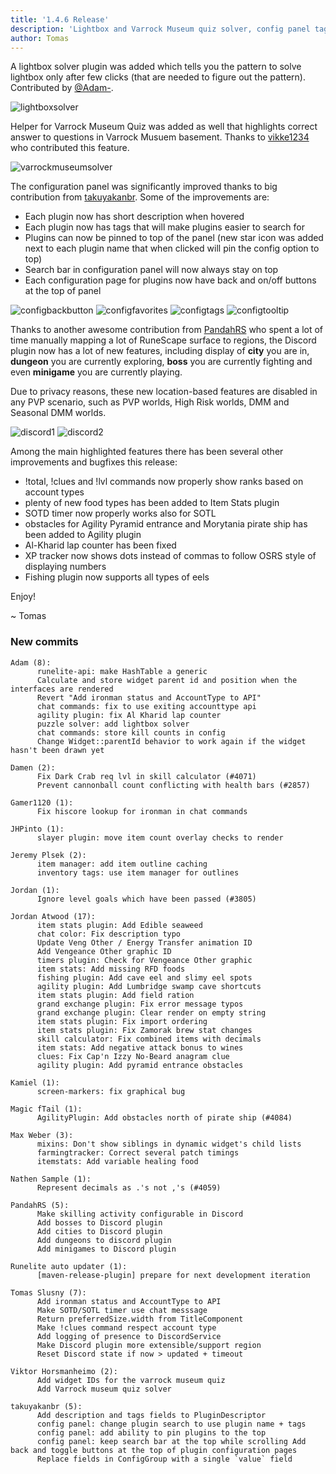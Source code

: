 ```yaml
---
title: '1.4.6 Release'
description: 'Lightbox and Varrock Museum quiz solver, config panel tags and favorites, Discord bosses & minigames'
author: Tomas
---
```


A lightbox solver plugin was added which tells you the pattern to solve lightbox only
after few clicks (that are needed to figure out the pattern). Contributed by
[@Adam-](https://github.com/Adam-).

![lightboxsolver](/img/blog/1.4.6-Release/lightboxsolver.png)

Helper for Varrock Museum Quiz was added as well that highlights correct answer to
questions in Varrock Musuem basement. Thanks to [vikke1234](https://github.com/vikke1234)
who contributed this feature.

![varrockmuseumsolver](/img/blog/1.4.6-Release/varrockmuseumsolver.png)

The configuration panel was significantly improved thanks to big contribution from
[takuyakanbr](https://github.com/takuyakanbr). Some of the improvements are:

- Each plugin now has short description when hovered
- Each plugin now has tags that will make plugins easier to search for
- Plugins can now be pinned to top of the panel (new star icon was added next to each plugin name
that when clicked will pin the config option to top)
- Search bar in configuration panel will now always stay on top
- Each configuration page for plugins now have back and on/off buttons at the top of panel

![configbackbutton](/img/blog/1.4.6-Release/configbackbutton.png)
![configfavorites](/img/blog/1.4.6-Release/configfavorites.png)
![configtags](/img/blog/1.4.6-Release/configtags.png)
![configtooltip](/img/blog/1.4.6-Release/configtooltip.png)

Thanks to another awesome contribution from [PandahRS](https://github.com/PandahRS) who spent
a lot of time manually mapping a lot of RuneScape surface to regions, the Discord plugin now has
a lot of new features, including display of **city** you are in, **dungeon** you are currently
exploring, **boss** you are currently fighting and even **minigame** you are currently playing.

Due to privacy reasons, these new location-based features are disabled in any PVP scenario, such
as PVP worlds, High Risk worlds, DMM and Seasonal DMM worlds.

![discord1](/img/blog/1.4.6-Release/discord1.png)
![discord2](/img/blog/1.4.6-Release/discord2.png)

Among the main highlighted features there has been several other improvements and bugfixes this release:

 * !total, !clues and !lvl commands now properly show ranks based on account types
 * plenty of new food types has been added to Item Stats plugin
 * SOTD timer now properly works also for SOTL
 * obstacles for Agility Pyramid entrance and Morytania pirate ship has been added to Agility plugin
 * Al-Kharid lap counter has been fixed
 * XP tracker now shows dots instead of commas to follow OSRS style of displaying numbers
 * Fishing plugin now supports all types of eels

Enjoy!

~ Tomas


### New commits

```
Adam (8):
      runelite-api: make HashTable a generic
      Calculate and store widget parent id and position when the interfaces are rendered
      Revert "Add ironman status and AccountType to API"
      chat commands: fix to use exiting accounttype api
      agility plugin: fix Al Kharid lap counter
      puzzle solver: add lightbox solver
      chat commands: store kill counts in config
      Change Widget::parentId behavior to work again if the widget hasn't been drawn yet

Damen (2):
      Fix Dark Crab req lvl in skill calculator (#4071)
      Prevent cannonball count conflicting with health bars (#2857)

Gamer1120 (1):
      Fix hiscore lookup for ironman in chat commands

JHPinto (1):
      slayer plugin: move item count overlay checks to render

Jeremy Plsek (2):
      item manager: add item outline caching
      inventory tags: use item manager for outlines

Jordan (1):
      Ignore level goals which have been passed (#3805)

Jordan Atwood (17):
      item stats plugin: Add Edible seaweed
      chat color: Fix description typo
      Update Veng Other / Energy Transfer animation ID
      Add Vengeance Other graphic ID
      timers plugin: Check for Vengeance Other graphic
      item stats: Add missing RFD foods
      fishing plugin: Add cave eel and slimy eel spots
      agility plugin: Add Lumbridge swamp cave shortcuts
      item stats plugin: Add field ration
      grand exchange plugin: Fix error message typos
      grand exchange plugin: Clear render on empty string
      item stats plugin: Fix import ordering
      item stats plugin: Fix Zamorak brew stat changes
      skill calculator: Fix combined items with decimals
      item stats: Add negative attack bonus to wines
      clues: Fix Cap'n Izzy No-Beard anagram clue
      agility plugin: Add pyramid entrance obstacles

Kamiel (1):
      screen-markers: fix graphical bug

Magic fTail (1):
      AgilityPlugin: Add obstacles north of pirate ship (#4084)

Max Weber (3):
      mixins: Don't show siblings in dynamic widget's child lists
      farmingtracker: Correct several patch timings
      itemstats: Add variable healing food

Nathen Sample (1):
      Represent decimals as .'s not ,'s (#4059)

PandahRS (5):
      Make skilling activity configurable in Discord
      Add bosses to Discord plugin
      Add cities to Discord plugin
      Add dungeons to discord plugin
      Add minigames to Discord plugin

Runelite auto updater (1):
      [maven-release-plugin] prepare for next development iteration

Tomas Slusny (7):
      Add ironman status and AccountType to API
      Make SOTD/SOTL timer use chat messsage
      Return preferredSize.width from TitleComponent
      Make !clues command respect account type
      Add logging of presence to DiscordService
      Make Discord plugin more extensible/support region
      Reset Discord state if now > updated + timeout

Viktor Horsmanheimo (2):
      Add widget IDs for the varrock museum quiz
      Add Varrock museum quiz solver

takuyakanbr (5):
      Add description and tags fields to PluginDescriptor
      config panel: change plugin search to use plugin name + tags
      config panel: add ability to pin plugins to the top
      config panel: keep search bar at the top while scrolling Add back and toggle buttons at the top of plugin configuration pages
      Replace fields in ConfigGroup with a single `value` field
```
